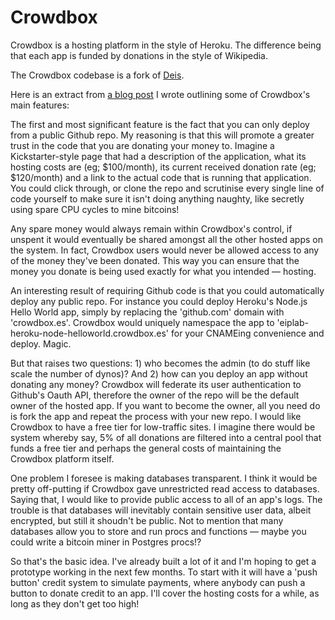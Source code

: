 # Crowdbox

Crowdbox is a hosting platform in the style of Heroku. The difference being that each app is funded
by donations in the style of Wikipedia.

The Crowdbox codebase is a fork of [Deis](http://deis.io/).

Here is an extract from [a blog post](http://tombh.co.uk/crowd-box-implementing-crowdfunded-paas/) I wrote outlining some of Crowdbox's main features:

The first and most significant feature is the fact that you can only deploy from a public Github repo. My reasoning is that this will promote a greater trust in the code that you are donating your money to. Imagine a Kickstarter-style page that had a description of the application, what its hosting costs are (eg; $100/month), its current received donation rate (eg; $120/month) and a link to the actual code that is running that application. You could click through, or clone the repo and scrutinise every single line of code yourself to make sure it isn't doing anything naughty, like secretly using spare CPU cycles to mine bitcoins!

Any spare money would always remain within Crowdbox's control, if unspent it would eventually be shared amongst all the other hosted apps on the system. In fact, Crowdbox users would never be allowed access to any of the money they've been donated. This way you can ensure that the money you donate is being used exactly for what you intended — hosting.

An interesting result of requiring Github code is that you could automatically deploy any public repo. For instance you could deploy Heroku's Node.js Hello World app, simply by replacing the 'github.com' domain with 'crowdbox.es'. Crowdbox would uniquely namespace the app to 'eiplab-heroku-node-helloworld.crowdbox.es' for your CNAMEing convenience and deploy. Magic.

But that raises two questions: 1) who becomes the admin (to do stuff like scale the number of dynos)? And 2) how can you deploy an app without donating any money? Crowdbox will federate its user authentication to Github's Oauth API, therefore the owner of the repo will be the default owner of the hosted app. If you want to become the owner, all you need do is fork the app and repeat the process with your new repo. I would like Crowdbox to have a free tier for low-traffic sites. I imagine there would be system whereby say, 5% of all donations are filtered into a central pool that funds a free tier and perhaps the general costs of maintaining the Crowdbox platform itself.

One problem I foresee is making databases transparent. I think it would be pretty off-putting if Crowdbox gave unrestricted read access to databases. Saying that, I would like to provide public access to all of an app's logs. The trouble is that databases will inevitably contain sensitive user data, albeit encrypted, but still it shoudn't be public. Not to mention that many databases allow you to store and run procs and functions — maybe you could write a bitcoin miner in Postgres procs!?

So that's the basic idea. I've already built a lot of it and I'm hoping to get a prototype working in the next few months. To start with it will have a 'push button' credit system to simulate payments, where anybody can push a button to donate credit to an app. I'll cover the hosting costs for a while, as long as they don't get too high!
